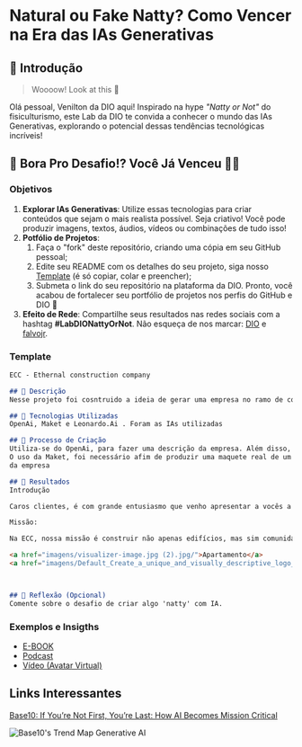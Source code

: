 # Natural ou Fake Natty? Como Vencer na Era das IAs Generativas

## 🚀 Introdução

> Woooow! Look at this 👀

Olá pessoal, Venilton da DIO aqui! Inspirado na hype _"Natty or Not"_ do fisiculturismo, este Lab da DIO te convida a conhecer o mundo das IAs Generativas, explorando o potencial dessas tendências tecnológicas incríveis!

## 🎯 Bora Pro Desafio!? Você Já Venceu 💪🤓

### Objetivos

1. **Explorar IAs Generativas**: Utilize essas tecnologias para criar conteúdos que sejam o mais realista possível. Seja criativo! Você pode produzir imagens, textos, áudios, vídeos ou combinações de tudo isso!
1. **Potfólio de Projetos**:
    1. Faça o "fork" deste repositório, criando uma cópia em seu GitHub pessoal;
    2. Edite seu README com os detalhes do seu projeto, siga nosso [Template](#template) (é só copiar, colar e preencher);
    3. Submeta o link do seu repositório na plataforma da DIO. Pronto, você acabou de fortalecer seu portfólio de projetos nos perfis do GitHub e DIO 🚀
1. **Efeito de Rede**: Compartilhe seus resultados nas redes sociais com a hashtag **#LabDIONattyOrNot**. Não esqueça de nos marcar: [DIO](https://www.linkedin.com/school/dio-makethechange) e [falvojr](https://www.linkedin.com/in/falvojr).

### Template

```markdown
ECC - Ethernal construction company

## 📒 Descrição
Nesse projeto foi cosntruido a ideia de gerar uma empresa no ramo de construção utilizando IA generativa

## 🤖 Tecnologias Utilizadas
OpenAi, Maket e Leonardo.Ai . Foram as IAs utilizadas

## 🧐 Processo de Criação
Utiliza-se do OpenAi, para fazer uma descrição da empresa. Além disso, apresenta as ideias gerais de 3 maquetes de um apartamento.
O uso da Maket, foi necessário afim de produzir uma maquete real de um apartamento e por fim o Leonardo.Ai foi preciso para fazer uma logo
da empresa

## 🚀 Resultados
Introdução

Caros clientes, é com grande entusiasmo que venho apresentar a vocês a Ethernal Construction Company (ECC), uma empresa que representa a excelência, inovação e comprometimento no setor da construção civil. Com uma equipe de engenheiros altamente qualificados e uma vasta experiência no mercado, estamos prontos para atender às necessidades mais exigentes em projetos de construção.

Missão:

Na ECC, nossa missão é construir não apenas edifícios, mas sim comunidades sustentáveis, infraestruturas sólidas e ambientes que promovam o bem-estar e o progresso. Nosso compromisso com a qualidade, segurança e respeito ao meio ambiente é inabalável em cada projeto que realizamos.

<a href="imagens/visualizer-image.jpg (2).jpg/">Apartamento</a>
<a href="imagens/Default_Create_a_unique_and_visually_descriptive_logo_for_Ethe_3.jpg/">Logo da Empresa</a>



## 💭 Reflexão (Opcional)
Comente sobre o desafio de criar algo 'natty' com IA.
```

### Exemplos e Insigths

- [E-BOOK](/exemplos/E-BOOK.md)
- [Podcast](/exemplos/PODCAST.md)
- [Vídeo (Avatar Virtual)](/exemplos/VIDEO.md)

## Links Interessantes

[Base10: If You’re Not First, You’re Last: How AI Becomes Mission Critical](https://base10.vc/post/generative-ai-mission-critical/)

![Base10's Trend Map Generative AI](https://github.com/digitalinnovationone/lab-natty-or-not/assets/730492/f4df26e8-f8f7-4419-8252-c69d73ea930c)
